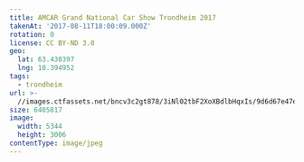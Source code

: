 ```yaml
---
title: AMCAR Grand National Car Show Trondheim 2017
takenAt: '2017-08-11T18:00:09.000Z'
rotation: 0
license: CC BY-ND 3.0
geo:
  lat: 63.430397
  lng: 10.394952
tags:
  - trondheim
url: >-
  //images.ctfassets.net/bncv3c2gt878/3iNl02tbF2XoXBdlbHqxIs/9d6d67e47e1b420a05f0592d0754229a/amcar-grand-national-car-show-trondheim-2017_36370983981_o
size: 6405817
image:
  width: 5344
  height: 3006
contentType: image/jpeg
---
```


